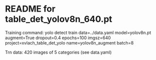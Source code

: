 # README for table_det_yolov8n_640.pt

Training command:
yolo detect train data=../data.yaml model=yolov8n.pt augment=True dropout=0.4 epochs=100 imgsz=640 project=xvlach_table_det_yolo name=yolov8n_augment batch=8

Trn data:
420 images of 5 categories (see data.yaml)


